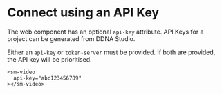# Connect using an API Key

The web component has an optional `api-key` attribute. API Keys for a project can be generated from DDNA Studio.

Either an `api-key` or `token-server` must be provided. If both are provided, the API key will be prioritised.

```
<sm-video
  api-key="abc123456789"
></sm-video>
```
